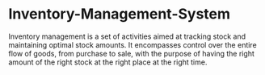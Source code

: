 # Inventory-Management-System
Inventory management is a set of activities aimed at tracking stock and maintaining optimal stock amounts. It encompasses control over the entire flow of goods, from purchase to sale, with the purpose of having the right amount of the right stock at the right place at the right time.
